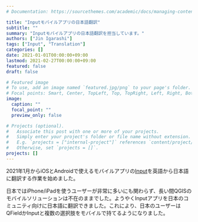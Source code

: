 ```yaml
---
# Documentation: https://sourcethemes.com/academic/docs/managing-content/

title: "Inputモバイルアプリの日本語翻訳"
subtitle: ""
summary: "Inputモバイルアプリの日本語翻訳を担当しています。"
authors: ["Jin Igarashi"]
tags: ["Input", "Translation"]
categories: []
date: 2021-01-01T00:00:00+09:00
lastmod: 2021-02-27T00:00:00+09:00
featured: false
draft: false

# Featured image
# To use, add an image named `featured.jpg/png` to your page's folder.
# Focal points: Smart, Center, TopLeft, Top, TopRight, Left, Right, BottomLeft, Bottom, BottomRight.
image:
  caption: ""
  focal_point: ""
  preview_only: false

# Projects (optional).
#   Associate this post with one or more of your projects.
#   Simply enter your project's folder or file name without extension.
#   E.g. `projects = ["internal-project"]` references `content/project/deep-learning/index.md`.
#   Otherwise, set `projects = []`.
projects: []
---
```


2021年1月からiOSとAndroidで使えるモバイルアプリの[Input](https://inputapp.io)を英語から日本語に翻訳する作業を始めました。

日本ではiPhone/iPadを使うユーザーが非常に多いにも関わらず、長い間QGISのモバイルソリューションは不在のままでした。ようやくInputアプリを日本のコミュニティ向けに日本語に翻訳できました。これにより、日本のユーザーはQFieldかInputと複数の選択肢をモバイルで持てるようになりました。
